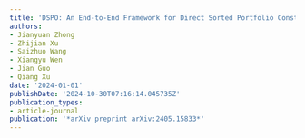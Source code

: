 ```yaml
---
title: 'DSPO: An End-to-End Framework for Direct Sorted Portfolio Construction'
authors:
- Jianyuan Zhong
- Zhijian Xu
- Saizhuo Wang
- Xiangyu Wen
- Jian Guo
- Qiang Xu
date: '2024-01-01'
publishDate: '2024-10-30T07:16:14.045735Z'
publication_types:
- article-journal
publication: '*arXiv preprint arXiv:2405.15833*'
---
```

